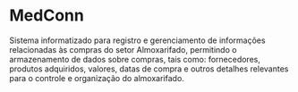 # MedConn
Sistema informatizado para registro e gerenciamento de informações relacionadas às compras do setor Almoxarifado, permitindo o armazenamento de dados sobre compras, tais como: fornecedores, produtos adquiridos, valores, datas de compra e outros detalhes relevantes para o controle e organização do almoxarifado.
